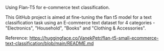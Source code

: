 Using Flan-T5 for e-commerce text classification.

This GitHub project is aimed at fine-tuning the flan t5 model for a text classification task using an E-commerce text dataset for 4 categories - "Electronics", "Household", "Books" and "Clothing & Accessories".

Reference: https://huggingface.co/VanekPetr/flan-t5-small-ecommerce-text-classification/blob/main/README.md
